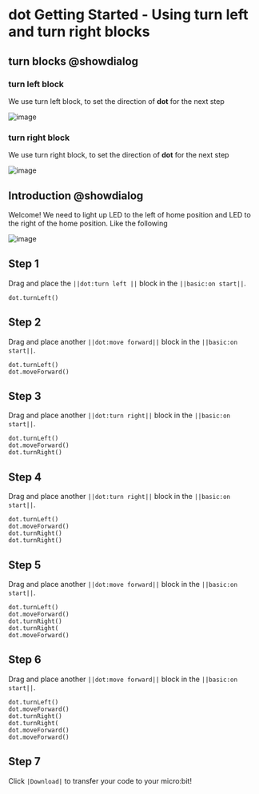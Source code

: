 # dot Getting Started - Using turn left and turn right blocks

## turn blocks @showdialog

### turn left block
We use turn left block, to set the direction of **dot** for the next step

![image](https://user-images.githubusercontent.com/30203079/138979074-c365f0b0-62fb-4f2e-8052-07a179c344f8.png)

### turn right block
We use turn right block, to set the direction of **dot** for the next step

![image](https://user-images.githubusercontent.com/30203079/138980986-3d5e8c0d-3e80-48dd-a543-1a3c1b1d5d23.png)

## Introduction  @showdialog

Welcome! We need to light up LED to the left of home position and LED to the right of the home position.  Like the following  

![image](https://user-images.githubusercontent.com/30203079/138978826-5b062da1-a618-446b-a0ef-3ef6d4d1e55f.png)

## Step 1  

Drag and place the ``||dot:turn left ||`` block in the ``||basic:on start||``.

```blocks
dot.turnLeft()
```

## Step 2  

Drag and place another ``||dot:move forward||`` block in the ``||basic:on start||``.

```blocks
dot.turnLeft()
dot.moveForward()
```

## Step 3 

Drag and place another ``||dot:turn right||`` block in the ``||basic:on start||``.

```blocks
dot.turnLeft()
dot.moveForward()
dot.turnRight()
```

## Step 4

Drag and place another ``||dot:turn right||`` block in the ``||basic:on start||``.

```blocks
dot.turnLeft()
dot.moveForward()
dot.turnRight()
dot.turnRight()
```

## Step 5

Drag and place another ``||dot:move forward||`` block in the ``||basic:on start||``.

```blocks
dot.turnLeft()
dot.moveForward()
dot.turnRight()
dot.turnRight(
dot.moveForward()
```
## Step 6

Drag and place another ``||dot:move forward||`` block in the ``||basic:on start||``.

```blocks
dot.turnLeft()
dot.moveForward()
dot.turnRight()
dot.turnRight(
dot.moveForward()
dot.moveForward()
```

## Step 7

Click ``|Download|`` to transfer your code to your micro:bit!

<script src="https://makecode.com/gh-pages-embed.js"></script><script>makeCodeRender("{{ site.makecode.home_url }}", "{{ site.github.owner_name }}/{{ site.github.repository_name }}");</script>
